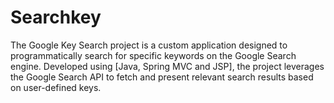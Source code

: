 # Searchkey
The Google Key Search project is a custom application designed to programmatically search for specific keywords on the Google Search engine. Developed using [Java, Spring MVC and JSP], the project leverages the Google Search API to fetch and present relevant search results based on user-defined keys.
